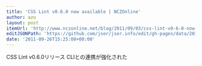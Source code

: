 ```yaml
---
title: 'CSS Lint v0.6.0 now available | NCZOnline'
author: azu
layout: post
itemUrl: 'http://www.nczonline.net/blog/2011/09/03/css-lint-v0-6-0-now-available/'
editJSONPath: 'https://github.com/jser/jser.info/edit/gh-pages/data/2011/09/index.json'
date: '2011-09-26T15:25:00+00:00'
---
```

CSS Lint v0.6.0リリース
CLIとの連携が強化された
